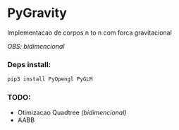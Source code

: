 # PyGravity
Implementacao de corpos n to n com forca gravitacional<p>
*OBS: bidimencional*

### Deps install:
```bash 
pip3 install PyOpengl PyGLM
```

### TODO:
- Otimizacao Quadtree *(bidimencional)*
- AABB